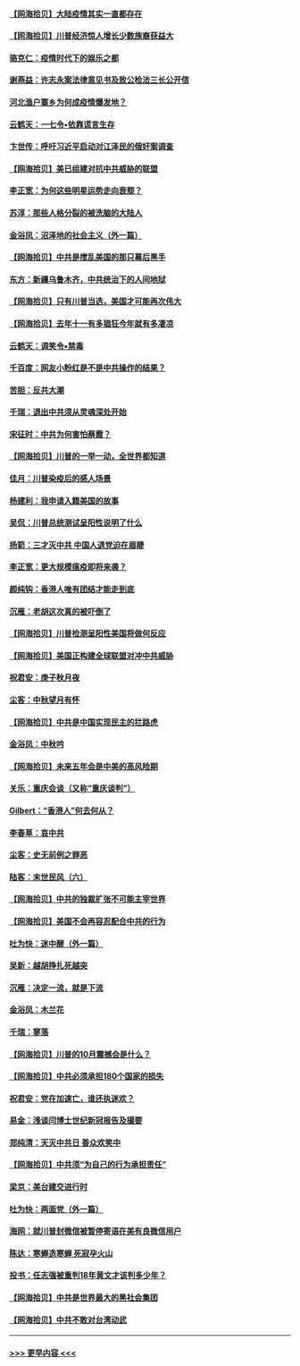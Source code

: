 #### [【网海拾贝】大陆疫情其实一直都存在](../pages/nsc993/n12473948.md?t=10151051) 
#### [【网海拾贝】川普经济惊人增长少数族裔获益大](../pages/nsc993/n12471565.md?t=10151051) 
#### [骆克仁：疫情时代下的娱乐之都](../pages/nsc993/n12471312.md?t=10151051) 
#### [谢燕益：许志永案法律意见书及致公检法三长公开信](../pages/nsc993/n12470870.md?t=10151051) 
#### [河北渔户寨乡为何成疫情爆发地？](../pages/nsc993/n12464936.md?t=10151051) 
#### [云鹤天：一七令▪依靠谎言生存](../pages/nsc993/n12470034.md?t=10151051) 
#### [卞世传：呼吁习近平启动对江泽民的俄奸案调查](../pages/nsc993/n12469722.md?t=10151051) 
#### [【网海拾贝】美已组建对抗中共威胁的联盟](../pages/nsc993/n12469018.md?t=10151051) 
#### [李正宽：为何这些明星运势走向衰颓？](../pages/nsc993/n12468730.md?t=10151051) 
#### [苏淳：那些人格分裂的被洗脑的大陆人](../pages/nsc993/n12467858.md?t=10151051) 
#### [金浴凤：沼泽地的社会主义（外一篇）](../pages/nsc993/n12467792.md?t=10151051) 
#### [【网海拾贝】中共是搅乱美国的那只幕后黑手](../pages/nsc993/n12467700.md?t=10151051) 
#### [东方：新疆乌鲁木齐，中共统治下的人间地狱](../pages/nsc993/n12466075.md?t=10151051) 
#### [【网海拾贝】只有川普当选，美国才可能再次伟大](../pages/nsc993/n12466013.md?t=10151051) 
#### [【网海拾贝】去年十一有多猖狂今年就有多凄凉](../pages/nsc993/n12463649.md?t=10151051) 
#### [云鹤天：调笑令▪禁毒](../pages/nsc993/n12462975.md?t=10151051) 
#### [千百度：网友小粉红是不是中共操作的结果？](../pages/nsc993/n12461025.md?t=10151051) 
#### [苦胆：反共大潮](../pages/nsc993/n12459469.md?t=10151051) 
#### [千瑞：退出中共须从灵魂深处开始](../pages/nsc993/n12459437.md?t=10151051) 
#### [宋征时：中共为何害怕蔡霞？](../pages/nsc993/n12459097.md?t=10151051) 
#### [【网海拾贝】川普的一举一动，全世界都知道](../pages/nsc993/n12458825.md?t=10151051) 
#### [佳月：川普染疫后的感人场景](../pages/nsc993/n12456994.md?t=10151051) 
#### [杨建利：我申请入籍美国的故事](../pages/nsc993/n12455635.md?t=10151051) 
#### [吴侃：川普总统测试呈阳性说明了什么](../pages/nsc993/n12451869.md?t=10151051) 
#### [扬箭：三才灭中共 中国人退党迫在眉睫](../pages/nsc993/n12451842.md?t=10151051) 
#### [李正宽：更大规模瘟疫即将来袭？](../pages/nsc993/n12451455.md?t=10151051) 
#### [颜纯钩：香港人唯有团结才能走到底](../pages/nsc993/n12450870.md?t=10151051) 
#### [沉雁：老胡这次真的被吓倒了](../pages/nsc993/n12449796.md?t=10151051) 
#### [【网海拾贝】川普检测呈阳性美国将做何反应](../pages/nsc993/n12449042.md?t=10151051) 
#### [【网海拾贝】美国正构建全球联盟对冲中共威胁](../pages/nsc993/n12446580.md?t=10151051) 
#### [祝君安：庚子秋月夜](../pages/nsc993/n12445870.md?t=10151051) 
#### [尘客：中秋望月有怀](../pages/nsc993/n12444632.md?t=10151051) 
#### [【网海拾贝】中共是中国实现民主的拦路虎](../pages/nsc993/n12443573.md?t=10151051) 
#### [金浴凤：中秋吟](../pages/nsc993/n12441773.md?t=10151051) 
#### [【网海拾贝】未来五年会是中美的高风险期](../pages/nsc993/n12440760.md?t=10151051) 
#### [关乐：重庆会谈（又称“重庆谈判”）](../pages/nsc993/n12437525.md?t=10151051) 
#### [Gilbert：“香港人”何去何从？](../pages/nsc993/n12435894.md?t=10151051) 
#### [李春草：哀中共](../pages/nsc993/n12435874.md?t=10151051) 
#### [尘客：史无前例之罪恶](../pages/nsc993/n12435762.md?t=10151051) 
#### [陆客：末世民风（六）](../pages/nsc993/n12435354.md?t=10151051) 
#### [【网海拾贝】中共的独裁扩张不可能主宰世界](../pages/nsc993/n12435151.md?t=10151051) 
#### [【网海拾贝】美国不会再容忍配合中共的行为](../pages/nsc993/n12433808.md?t=10151051) 
#### [吐为快：迷中醒（外一篇）](../pages/nsc993/n12433585.md?t=10151051) 
#### [吴新：越胡挣扎死越突](../pages/nsc993/n12433562.md?t=10151051) 
#### [沉雁：决定一流，就是下流](../pages/nsc993/n12432128.md?t=10151051) 
#### [金浴凤：木兰花](../pages/nsc993/n12432124.md?t=10151051) 
#### [千瑞：寥落](../pages/nsc993/n12432071.md?t=10151051) 
#### [【网海拾贝】川普的10月震撼会是什么？](../pages/nsc993/n12431624.md?t=10151051) 
#### [【网海拾贝】中共必须承担180个国家的损失](../pages/nsc993/n12428893.md?t=10151051) 
#### [祝君安：党在加速亡，谁还执迷欢？](../pages/nsc993/n12428652.md?t=10151051) 
#### [易金：浅谈闫博士世纪新冠报告及撮要](../pages/nsc993/n12426822.md?t=10151051) 
#### [郑纯清：天灭中共日 善众欢笑中](../pages/nsc993/n12426784.md?t=10151051) 
#### [【网海拾贝】中共须“为自己的行为承担责任”](../pages/nsc993/n12426067.md?t=10151051) 
#### [梁京：美台建交进行时](../pages/nsc993/n12424066.md?t=10151051) 
#### [吐为快：两面党（外一篇）](../pages/nsc993/n12424043.md?t=10151051) 
#### [海网：就川普封微信被暂停寄语在美有良微信用户](../pages/nsc993/n12424021.md?t=10151051) 
#### [陈达：寒蝉造寒蝉 死寂孕火山](../pages/nsc993/n12423958.md?t=10151051) 
#### [投书：任志强被重判18年黄文才该判多少年？](../pages/nsc993/n12423672.md?t=10151051) 
#### [【网海拾贝】中共是世界最大的黑社会集团](../pages/nsc993/n12423543.md?t=10151051) 
#### [【网海拾贝】中共不敢对台湾动武](../pages/nsc993/n12421418.md?t=10151051) 

----
#### [ >>> 更早内容 <<< ](../indexes/nsc993-earlier.md)
